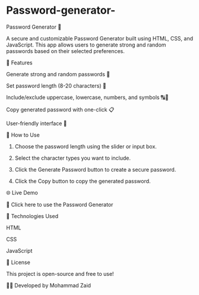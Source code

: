 # Password-generator-
Password Generator 🔐

A secure and customizable Password Generator built using HTML, CSS, and JavaScript. This app allows users to generate strong and random passwords based on their selected preferences.

🔹 Features

Generate strong and random passwords 🔢

Set password length (8-20 characters) 📏

Include/exclude uppercase, lowercase, numbers, and symbols 🔠🔢

Copy generated password with one-click 📋

User-friendly interface 🎨


🚀 How to Use

1. Choose the password length using the slider or input box.


2. Select the character types you want to include.


3. Click the Generate Password button to create a secure password.


4. Click the Copy button to copy the generated password.



🌐 Live Demo

🔗 Click here to use the Password Generator

📌 Technologies Used

HTML

CSS

JavaScript


📄 License

This project is open-source and free to use!

👨‍💻 Developed by Mohammad Zaid

